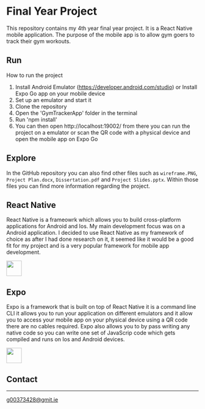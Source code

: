 # Final Year Project
This repository contains my 4th year final year project. It is a React Native mobile application. The purpose of the mobile app is to allow gym goers to track their gym workouts.

## Run

How to run the project

1. Install Android Emulator (https://developer.android.com/studio) or Install Expo Go app on your mobile device 
2. Set up an emulator and start it
3. Clone the repository
4. Open the 'GymTrackerApp' folder in the terminal
5. Run 'npm install'
6. You can then open http://localhost:19002/ from there you can run the project on a emulator or scan the QR code with a physical device and open the mobile app on Expo Go

## Explore

In the GitHub repository you can also find other files such as `wireframe.PNG`, `Project Plan.docx`, `Dissertation.pdf` and `Project Slides.pptx`. Within those files you can find more information regarding the project.

## React Native

React Native is a frameowrk which allows you to build cross-platform applications for Android and Ios. My main development focus was on a Android application. I decided to use React Native as my framework of choice as after I had done research on it, it seemed like it would be a good fit for my project and is a very popular framework for mobile app development.

<img src="https://www.datocms-assets.com/45470/1631026680-logo-react-native.png"  height="40">

## Expo

Expo is a framework that is built on top of React Native it is a command line CLI it allows you to run your application on different emulators and it allow you to access your mobile app on your physical device using a QR code there are no cables required. Expo also allows you to by pass writing any native code so you can write one set of JavaScrip code which gets compiled and runs on Ios and Android devices.

<img src="https://miro.medium.com/max/512/0*WzLD1tfa1__8Z_KK"  height="40">

## Contact

***

g00373428@gmit.ie